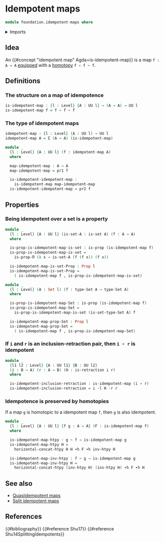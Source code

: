 # Idempotent maps

```agda
module foundation.idempotent-maps where
```

<details><summary>Imports</summary>

```agda
open import foundation.dependent-pair-types
open import foundation.homotopy-algebra
open import foundation.universe-levels
open import foundation.whiskering-homotopies-composition

open import foundation-core.function-types
open import foundation-core.homotopies
open import foundation-core.propositions
open import foundation-core.retractions
open import foundation-core.sets
```

</details>

## Idea

An {{#concept "idempotent map" Agda=is-idempotent-map}} is a map `f : A → A`
[equipped](foundation.structure.md) with a
[homotopy](foundation-core.homotopies.md) `f ∘ f ~ f`.

## Definitions

### The structure on a map of idempotence

```agda
is-idempotent-map : {l : Level} {A : UU l} → (A → A) → UU l
is-idempotent-map f = f ∘ f ~ f
```

### The type of idempotent maps

```agda
idempotent-map : {l : Level} (A : UU l) → UU l
idempotent-map A = Σ (A → A) (is-idempotent-map)

module _
  {l : Level} {A : UU l} (f : idempotent-map A)
  where

  map-idempotent-map : A → A
  map-idempotent-map = pr1 f

  is-idempotent-idempotent-map :
    is-idempotent-map map-idempotent-map
  is-idempotent-idempotent-map = pr2 f
```

## Properties

### Being idempotent over a set is a property

```agda
module _
  {l : Level} {A : UU l} (is-set-A : is-set A) (f : A → A)
  where

  is-prop-is-idempotent-map-is-set : is-prop (is-idempotent-map f)
  is-prop-is-idempotent-map-is-set =
    is-prop-Π (λ x → is-set-A (f (f x)) (f x))

  is-idempotent-map-is-set-Prop : Prop l
  is-idempotent-map-is-set-Prop =
    ( is-idempotent-map f , is-prop-is-idempotent-map-is-set)

module _
  {l : Level} (A : Set l) (f : type-Set A → type-Set A)
  where

  is-prop-is-idempotent-map-Set : is-prop (is-idempotent-map f)
  is-prop-is-idempotent-map-Set =
    is-prop-is-idempotent-map-is-set (is-set-type-Set A) f

  is-idempotent-map-prop-Set : Prop l
  is-idempotent-map-prop-Set =
    ( is-idempotent-map f , is-prop-is-idempotent-map-Set)
```

### If `i` and `r` is an inclusion-retraction pair, then `i ∘ r` is idempotent

```agda
module _
  {l1 l2 : Level} {A : UU l1} {B : UU l2}
  (i : B → A) (r : A → B) (H : is-retraction i r)
  where

  is-idempotent-inclusion-retraction : is-idempotent-map (i ∘ r)
  is-idempotent-inclusion-retraction = i ·l H ·r r
```

### Idempotence is preserved by homotopies

If a map `g` is homotopic to a idempotent map `f`, then `g` is also idempotent.

```agda
module _
  {l : Level} {A : UU l} {f g : A → A} (F : is-idempotent-map f)
  where

  is-idempotent-map-htpy : g ~ f → is-idempotent-map g
  is-idempotent-map-htpy H =
    horizontal-concat-htpy H H ∙h F ∙h inv-htpy H

  is-idempotent-map-inv-htpy : f ~ g → is-idempotent-map g
  is-idempotent-map-inv-htpy H =
    horizontal-concat-htpy (inv-htpy H) (inv-htpy H) ∙h F ∙h H
```

## See also

- [Quasiidempotent maps](foundation.quasiidempotent-maps.md)
- [Split idempotent maps](foundation.split-idempotent-maps.md)

## References

{{#bibliography}} {{#reference Shu17}} {{#reference Shu14SplittingIdempotents}}
